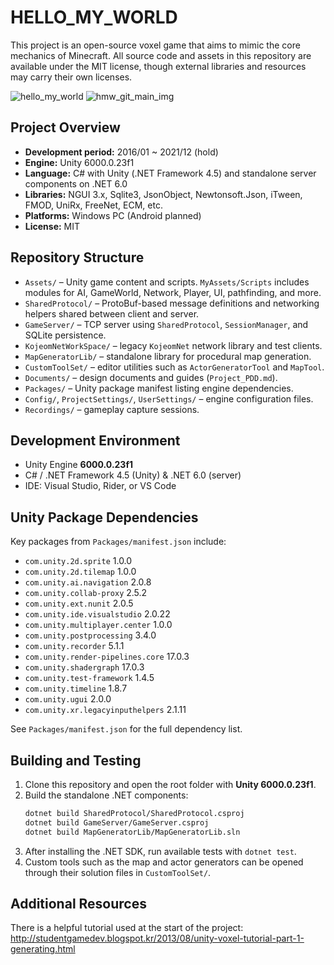 # HELLO_MY_WORLD

This project is an open-source voxel game that aims to mimic the core mechanics of Minecraft. All source code and assets in this repository are available under the MIT license, though external libraries and resources may carry their own licenses.

![hello_my_world](https://user-images.githubusercontent.com/9248400/75618900-dc37ab00-5bb7-11ea-9ec0-9759c0b6429f.png)
![hmw_git_main_img](https://user-images.githubusercontent.com/9248400/102211930-b47fbc80-3f17-11eb-8d7a-53281bb826ce.png)

## Project Overview
- **Development period:** 2016/01 ~ 2021/12 (hold)
- **Engine:** Unity 6000.0.23f1
- **Language:** C# with Unity (.NET Framework 4.5) and standalone server components on .NET 6.0
- **Libraries:** NGUI 3.x, Sqlite3, JsonObject, Newtonsoft.Json, iTween, FMOD, UniRx, FreeNet, ECM, etc.
- **Platforms:** Windows PC (Android planned)
- **License:** MIT

## Repository Structure
- `Assets/` – Unity game content and scripts. `MyAssets/Scripts` includes modules for AI, GameWorld, Network, Player, UI, pathfinding, and more.
- `SharedProtocol/` – ProtoBuf-based message definitions and networking helpers shared between client and server.
- `GameServer/` – TCP server using `SharedProtocol`, `SessionManager`, and SQLite persistence.
- `KojeomNetWorkSpace/` – legacy `KojeomNet` network library and test clients.
- `MapGeneratorLib/` – standalone library for procedural map generation.
- `CustomToolSet/` – editor utilities such as `ActorGeneratorTool` and `MapTool`.
- `Documents/` – design documents and guides (`Project_PDD.md`).
- `Packages/` – Unity package manifest listing engine dependencies.
- `Config/`, `ProjectSettings/`, `UserSettings/` – engine configuration files.
- `Recordings/` – gameplay capture sessions.

## Development Environment
- Unity Engine **6000.0.23f1**
- C# / .NET Framework 4.5 (Unity) & .NET 6.0 (server)
- IDE: Visual Studio, Rider, or VS Code

## Unity Package Dependencies
Key packages from `Packages/manifest.json` include:

- `com.unity.2d.sprite` 1.0.0
- `com.unity.2d.tilemap` 1.0.0
- `com.unity.ai.navigation` 2.0.8
- `com.unity.collab-proxy` 2.5.2
- `com.unity.ext.nunit` 2.0.5
- `com.unity.ide.visualstudio` 2.0.22
- `com.unity.multiplayer.center` 1.0.0
- `com.unity.postprocessing` 3.4.0
- `com.unity.recorder` 5.1.1
- `com.unity.render-pipelines.core` 17.0.3
- `com.unity.shadergraph` 17.0.3
- `com.unity.test-framework` 1.4.5
- `com.unity.timeline` 1.8.7
- `com.unity.ugui` 2.0.0
- `com.unity.xr.legacyinputhelpers` 2.1.11

See `Packages/manifest.json` for the full dependency list.

## Building and Testing
1. Clone this repository and open the root folder with **Unity 6000.0.23f1**.
2. Build the standalone .NET components:
   ```bash
   dotnet build SharedProtocol/SharedProtocol.csproj
   dotnet build GameServer/GameServer.csproj
   dotnet build MapGeneratorLib/MapGeneratorLib.sln
   ```
3. After installing the .NET SDK, run available tests with `dotnet test`.
4. Custom tools such as the map and actor generators can be opened through their solution files in `CustomToolSet/`.

## Additional Resources
There is a helpful tutorial used at the start of the project:<br>
http://studentgamedev.blogspot.kr/2013/08/unity-voxel-tutorial-part-1-generating.html
